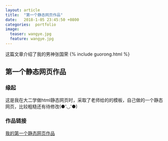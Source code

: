 ```yaml
---
layout: article
title:  "第一个静态网页作品"
date:   2018-1-05 23:45:50 +0800
categories:  portfolio
image:
  teaser: wangye.jpg
  feature: wangye.jpg
---
```

这篇文章介绍了我的男神张国荣 {% include guorong.html %}

## 第一个静态网页作品
### 缘起
这是我在大二学做html静态网页时，采取了老师给的的模板，自己做的一个静态网页，比较粗糙还有待修改(●'◡'●)

### 作品链接
[我的第一个静态网页作品](https://violette9953.github.io/portfolio/guorongweb/index.html)

